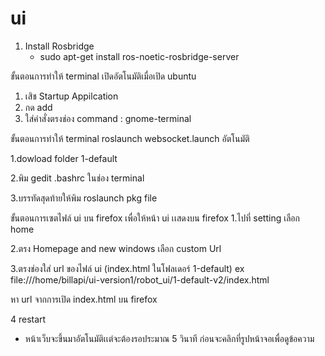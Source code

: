 # ui

1. Install Rosbridge
   - sudo apt-get install ros-noetic-rosbridge-server

ขั้นตอนการทำให้ terminal เปิดอัตโนมัติเมื่อเปิด ubuntu  
  1. เสิช Startup Appilcation
  2. กด add
  3. ใส่คำสั่งตรงช่อง command : gnome-terminal

ขั้นตอนการทำให้ terminal roslaunch websocket.launch อัตโนมัติ
  
  1.dowload folder 1-default
  
  2.พิม gedit .bashrc ในช่อง terminal
  
  3.บรรทัดสุดท้ายให้พิม roslaunch pkg file
  
ขั้นตอนการเซตไฟล์ ui บน firefox เพื่อให้หน้า ui เเสดงบน firefox
  1.ไปที่ setting เลือก home
  
  2.ตรง Homepage and new windows เลือก custom Url
  
  3.ตรงช่องใส่ url ของไฟล์ ui (index.html ในโฟลเดอร์ 1-default) ex file:///home/billapi/ui-version1/robot_ui/1-default-v2/index.html 
  
  หา url จากการเปิด index.html บน firefox
 
  4 restart 
  
  - หน้าเว็บจะขึ้นมาอัตโนมัติเเต่จะต้องรอประมาณ 5 วินาที ก่อนจะคลิกที่รูปหน้าจอเพื่อดูข้อความ
